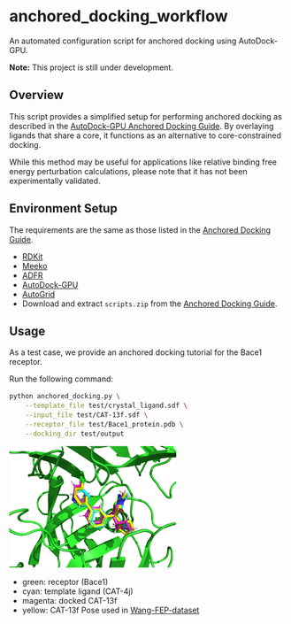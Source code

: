 # anchored_docking_workflow

An automated configuration script for anchored docking using AutoDock-GPU.

**Note:** This project is still under development.

## Overview

This script provides a simplified setup for performing anchored docking as described in the [AutoDock-GPU Anchored Docking Guide](https://github.com/ccsb-scripps/AutoDock-GPU/wiki/Anchored-docking). By overlaying ligands that share a core, it functions as an alternative to core-constrained docking.

While this method may be useful for applications like relative binding free energy perturbation calculations, please note that it has not been experimentally validated.

## Environment Setup

The requirements are the same as those listed in the [Anchored Docking Guide](https://github.com/ccsb-scripps/AutoDock-GPU/wiki/Anchored-docking).

   - [RDKit](https://www.rdkit.org/)
   - [Meeko](https://github.com/forlilab/Meeko)
   - [ADFR](https://ccsb.scripps.edu/adfr/downloads/)
   - [AutoDock-GPU](https://github.com/ccsb-scripps/AutoDock-GPU/releases/)
   - [AutoGrid](https://autodock.scripps.edu/download-autodock4/)
   - Download and extract `scripts.zip` from the [Anchored Docking Guide](https://github.com/ccsb-scripps/AutoDock-GPU/wiki/Anchored-docking).

## Usage

As a test case, we provide an anchored docking tutorial for the Bace1 receptor.

Run the following command:

```bash
python anchored_docking.py \
    --template_file test/crystal_ligand.sdf \
    --input_file test/CAT-13f.sdf \
    --receptor_file test/Bace1_protein.pdb \
    --docking_dir test/output
```

<img src="docked_pose.png" width="60%">

- green: receptor (Bace1)
- cyan: template ligand (CAT-4j)
- magenta: docked CAT-13f
- yellow: CAT-13f Pose used in [Wang-FEP-dataset](https://github.com/ohuelab/Wang-FEP-dataset)
